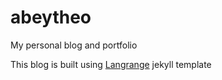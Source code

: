 # abeytheo

My personal blog and portfolio

This blog is built using [Langrange](https://github.com/lenpaul/lagrange) jekyll template